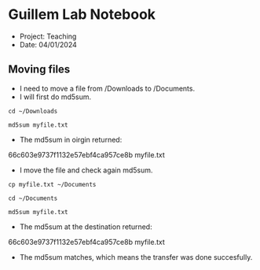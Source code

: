 # Guillem Lab Notebook

- Project: Teaching 
- Date: 04/01/2024

## Moving files

- I need to move a file from /Downloads to /Documents.
- I will first do md5sum.

```
cd ~/Downloads

md5sum myfile.txt

```

- The md5sum in oirgin returned: 

66c603e9737f1132e57ebf4ca957ce8b myfile.txt

- I move the file and check again md5sum.

```
cp myfile.txt ~/Documents

cd ~/Documents

md5sum myfile.txt

```

- The md5sum at the destination returned: 

66c603e9737f1132e57ebf4ca957ce8b myfile.txt


- The md5sum matches, which means the transfer was done succesfully.
